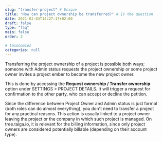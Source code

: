 ```yaml
---
slug: "transfer-project" # Unique
title: "How can project ownership be transferred?" # Is the question
date: 2021-02-03T14:27:17+02:00
draft: false
type: "faq"
main: false
order: 3

# taxonomies
categories: null
---
```


Transferring the project ownership of a project is possible both ways; someone with Admin status requests the project ownership or some project owner invites a project ember to become the new project owner.

This is done by accessing the **Request ownership / Transfer ownership** option under SETTINGS > PROJECT DETAILS. It will trigger a request for confirmation to the other party, who can accept or decline the petition.

Since the difference between Project Owner and Admin status is just formal (both roles can do almost everything), you don't need to transfer a project for any practical reasons. This action is usually linked to a project owner leaving the project or the company in which such project is managed. On tree.taiga.io, it is relevant for the billing information, since only project owners are considered potentially billable (depending on their account type).